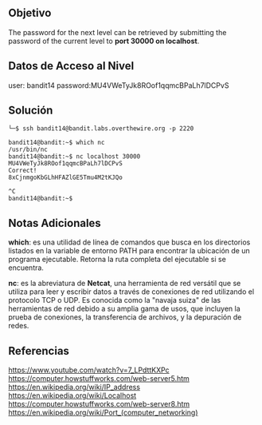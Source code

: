 ## Objetivo 
The password for the next level can be retrieved by submitting the password of the current level to **port 30000 on localhost**.
## Datos de Acceso al Nivel
user: bandit14
password:MU4VWeTyJk8ROof1qqmcBPaLh7lDCPvS
## Solución
```
└─$ ssh bandit14@bandit.labs.overthewire.org -p 2220

bandit14@bandit:~$ which nc
/usr/bin/nc
bandit14@bandit:~$ nc localhost 30000
MU4VWeTyJk8ROof1qqmcBPaLh7lDCPvS
Correct!
8xCjnmgoKbGLhHFAZlGE5Tmu4M2tKJQo

^C
bandit14@bandit:~$ 

```
## Notas Adicionales
**which**: es una utilidad de línea de comandos que busca en los directorios listados en la variable de entorno PATH para encontrar la ubicación de un programa ejecutable. Retorna la ruta completa del ejecutable si se encuentra.

**nc**: es la abreviatura de **Netcat**, una herramienta de red versátil que se utiliza para leer y escribir datos a través de conexiones de red utilizando el protocolo TCP o UDP. Es conocida como la "navaja suiza" de las herramientas de red debido a su amplia gama de usos, que incluyen la prueba de conexiones, la transferencia de archivos, y la depuración de redes.
## Referencias 
https://www.youtube.com/watch?v=7_LPdttKXPc
https://computer.howstuffworks.com/web-server5.htm
https://en.wikipedia.org/wiki/IP_address
https://en.wikipedia.org/wiki/Localhost
https://computer.howstuffworks.com/web-server8.htm
https://en.wikipedia.org/wiki/Port_(computer_networking)